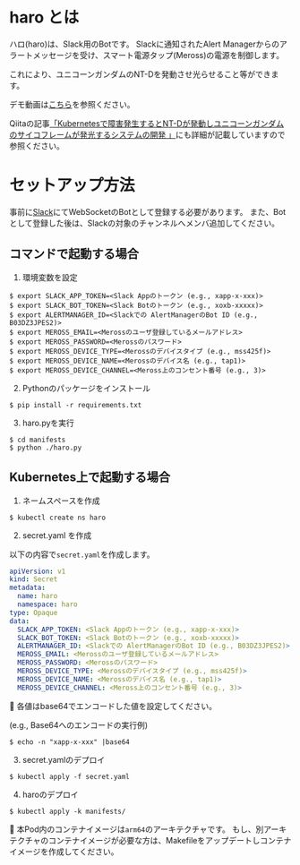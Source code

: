 # haro とは

ハロ(haro)は、Slack用のBotです。
Slackに通知されたAlert Managerからのアラートメッセージを受け、スマート電源タップ(Meross)の電源を制御します。

これにより、ユニコーンガンダムのNT-Dを発動させ光らせること等ができます。

デモ動画は[こちら](https://youtu.be/0-yCTHrpOm0)を参照ください。

Qiitaの記事[「Kubernetesで障害発生するとNT-Dが発動しユニコーンガンダムのサイコフレームが発光するシステムの開発
」](https://qiita.com/ysakashita/items/512d010fc3b794b333bb)にも詳細が記載していますので参照ください。

# セットアップ方法

事前に[Slack](https://api.slack.com/apps)にてWebSocketのBotとして登録する必要があります。
また、Botとして登録した後は、Slackの対象のチャンネルへメンバ追加してください。

## コマンドで起動する場合

1. 環境変数を設定

```
$ export SLACK_APP_TOKEN=<Slack Appのトークン (e.g., xapp-x-xxx)>
$ export SLACK_BOT_TOKEN=<Slack Botのトークン (e.g., xoxb-xxxxx)>
$ export ALERTMANAGER_ID=<Slackでの AlertManagerのBot ID (e.g., B03DZ3JPES2)>
$ export MEROSS_EMAIL=<Merossのユーザ登録しているメールアドレス>
$ export MEROSS_PASSWORD=<Merossのパスワード>
$ export MEROSS_DEVICE_TYPE=<Merossのデバイスタイプ (e.g., mss425f)>
$ export MEROSS_DEVICE_NAME=<Merossのデバイス名 (e.g., tap1)>
$ export MEROSS_DEVICE_CHANNEL=<Meross上のコンセント番号 (e.g., 3)>
```

2. Pythonのパッケージをインストール

```
$ pip install -r requirements.txt
```

3. haro.pyを実行

```
$ cd manifests
$ python ./haro.py
```

## Kubernetes上で起動する場合

1. ネームスペースを作成

```
$ kubectl create ns haro
```

2. secret.yaml を作成

以下の内容で`secret.yaml`を作成します。

```YAML
apiVersion: v1
kind: Secret
metadata:
  name: haro
  namespace: haro
type: Opaque
data:
  SLACK_APP_TOKEN: <Slack Appのトークン (e.g., xapp-x-xxx)>
  SLACK_BOT_TOKEN: <Slack Botのトークン (e.g., xoxb-xxxxx)>
  ALERTMANAGER_ID: <Slackでの AlertManagerのBot ID (e.g., B03DZ3JPES2)>
  MEROSS_EMAIL: <Merossのユーザ登録しているメールアドレス>
  MEROSS_PASSWORD: <Merossのパスワード>
  MEROSS_DEVICE_TYPE: <Merossのデバイスタイプ (e.g., mss425f)>
  MEROSS_DEVICE_NAME: <Merossのデバイス名 (e.g., tap1)>
  MEROSS_DEVICE_CHANNEL: <Meross上のコンセント番号 (e.g., 3)>
```

:memo: 各値はbase64でエンコードした値を設定してください。

(e.g., Base64へのエンコードの実行例)
```
$ echo -n "xapp-x-xxx" |base64
```

3. secret.yamlのデプロイ

```
$ kubectl apply -f secret.yaml
```

4. haroのデプロイ

```
$ kubectl apply -k manifests/
```

:memo: 本Pod内のコンテナイメージは`arm64`のアーキテクチャです。
もし、別アーキテクチャのコンテナイメージが必要な方は、Makefileをアップデートしコンテナイメージを作成してください。
